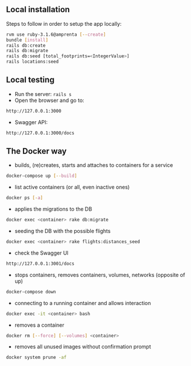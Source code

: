 ## Local installation

Steps to follow in order to setup the app locally:

```sh
rvm use ruby-3.1.6@amprenta [--create]
bundle [install]
rails db:create
rails db:migrate
rails db:seed [total_footprints=<IntegerValue>]
rails locations:seed
```

## Local testing
- Run the server: `rails s`
- Open the browser and go to:
```sh
http://127.0.0.1:3000
```
- Swagger API:
```sh
http://127.0.0.1:3000/docs
```

## The Docker way
- builds, (re)creates, starts and attaches to containers for a service
```sh
docker-compose up [--build]
```
- list active containers (or all, even inactive ones)
```sh
docker ps [-a]
```

- applies the migrations to the DB
```sh
docker exec <container> rake db:migrate
```

- seeding the DB with the possible flights
```sh
docker exec <container> rake flights:distances_seed
```

- check the Swagger UI
```sh
http://127.0.0.1:3001/docs
```

- stops containers, removes containers, volumes, networks (opposite of up)
```sh
docker-compose down
```

- connecting to a running container and allows interaction 
```sh
docker exec -it <container> bash
```

- removes a container
```sh
docker rm [--force] [--volumes] <container>
```

- removes all unused images without confirmation prompt
```sh
docker system prune -af
```
